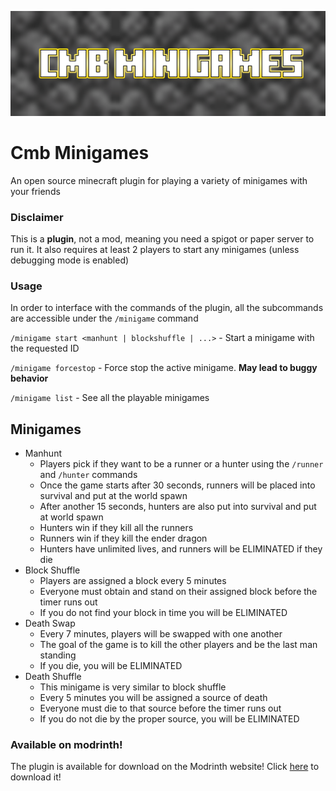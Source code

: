 ![CmbMinigamesBanner.png](https://github.com/29cmb/CmbMinigames/blob/master/docs/images/CmbMinigamesBanner.png?raw=true)

# Cmb Minigames
An open source minecraft plugin for playing a variety of minigames with your friends

### Disclaimer
This is a **plugin**, not a mod, meaning you need a spigot or paper server to run it. It also requires at least 2 players to start any minigames (unless debugging mode is enabled)

### Usage
In order to interface with the commands of the plugin, all the subcommands are accessible under the `/minigame` command

`/minigame start <manhunt | blockshuffle | ...>` - Start a minigame with the requested ID

`/minigame forcestop` - Force stop the active minigame. **May lead to buggy behavior**

`/minigame list` - See all the playable minigames

## Minigames
- Manhunt
    - Players pick if they want to be a runner or a hunter using the `/runner` and `/hunter` commands
    - Once the game starts after 30 seconds, runners will be placed into survival and put at the world spawn
    - After another 15 seconds, hunters are also put into survival and put at world spawn
    - Hunters win if they kill all the runners
    - Runners win if they kill the ender dragon
    - Hunters have unlimited lives, and runners will be ELIMINATED if they die
- Block Shuffle
    - Players are assigned a block every 5 minutes
    - Everyone must obtain and stand on their assigned block before the timer runs out
    - If you do not find your block in time you will be ELIMINATED
- Death Swap
    - Every 7 minutes, players will be swapped with one another
    - The goal of the game is to kill the other players and be the last man standing
    - If you die, you will be ELIMINATED
- Death Shuffle
    - This minigame is very similar to block shuffle
    - Every 5 minutes you will be assigned a source of death
    - Everyone must die to that source before the timer runs out
    - If you do not die by the proper source, you will be ELIMINATED

### Available on modrinth!
The plugin is available for download on the Modrinth website! Click [here](https://modrinth.com/plugin/cmb-minigames) to download it!